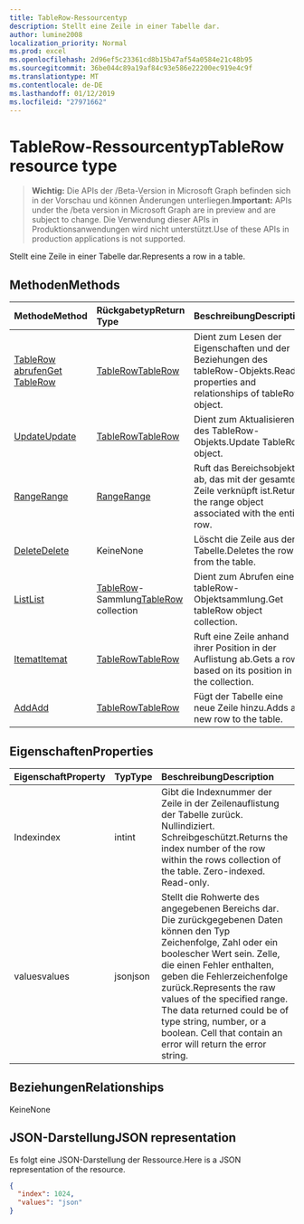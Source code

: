 ```yaml
---
title: TableRow-Ressourcentyp
description: Stellt eine Zeile in einer Tabelle dar.
author: lumine2008
localization_priority: Normal
ms.prod: excel
ms.openlocfilehash: 2d96ef5c23361cd8b15b47af54a0584e21c48b95
ms.sourcegitcommit: 36be044c89a19af84c93e586e22200ec919e4c9f
ms.translationtype: MT
ms.contentlocale: de-DE
ms.lasthandoff: 01/12/2019
ms.locfileid: "27971662"
---
```

# <a name="tablerow-resource-type"></a><span data-ttu-id="a4d3c-103">TableRow-Ressourcentyp</span><span class="sxs-lookup"><span data-stu-id="a4d3c-103">TableRow resource type</span></span>

> <span data-ttu-id="a4d3c-104">**Wichtig:** Die APIs der /Beta-Version in Microsoft Graph befinden sich in der Vorschau und können Änderungen unterliegen.</span><span class="sxs-lookup"><span data-stu-id="a4d3c-104">**Important:** APIs under the /beta version in Microsoft Graph are in preview and are subject to change.</span></span> <span data-ttu-id="a4d3c-105">Die Verwendung dieser APIs in Produktionsanwendungen wird nicht unterstützt.</span><span class="sxs-lookup"><span data-stu-id="a4d3c-105">Use of these APIs in production applications is not supported.</span></span>

<span data-ttu-id="a4d3c-106">Stellt eine Zeile in einer Tabelle dar.</span><span class="sxs-lookup"><span data-stu-id="a4d3c-106">Represents a row in a table.</span></span>


## <a name="methods"></a><span data-ttu-id="a4d3c-107">Methoden</span><span class="sxs-lookup"><span data-stu-id="a4d3c-107">Methods</span></span>

| <span data-ttu-id="a4d3c-108">Methode</span><span class="sxs-lookup"><span data-stu-id="a4d3c-108">Method</span></span>           | <span data-ttu-id="a4d3c-109">Rückgabetyp</span><span class="sxs-lookup"><span data-stu-id="a4d3c-109">Return Type</span></span>    |<span data-ttu-id="a4d3c-110">Beschreibung</span><span class="sxs-lookup"><span data-stu-id="a4d3c-110">Description</span></span>|
|:---------------|:--------|:----------|
|[<span data-ttu-id="a4d3c-111">TableRow abrufen</span><span class="sxs-lookup"><span data-stu-id="a4d3c-111">Get TableRow</span></span>](../api/tablerow-get.md) | [<span data-ttu-id="a4d3c-112">TableRow</span><span class="sxs-lookup"><span data-stu-id="a4d3c-112">TableRow</span></span>](tablerow.md) |<span data-ttu-id="a4d3c-113">Dient zum Lesen der Eigenschaften und der Beziehungen des tableRow-Objekts.</span><span class="sxs-lookup"><span data-stu-id="a4d3c-113">Read properties and relationships of tableRow object.</span></span>|
|[<span data-ttu-id="a4d3c-114">Update</span><span class="sxs-lookup"><span data-stu-id="a4d3c-114">Update</span></span>](../api/tablerow-update.md) | [<span data-ttu-id="a4d3c-115">TableRow</span><span class="sxs-lookup"><span data-stu-id="a4d3c-115">TableRow</span></span>](tablerow.md)  |<span data-ttu-id="a4d3c-116">Dient zum Aktualisieren des TableRow-Objekts.</span><span class="sxs-lookup"><span data-stu-id="a4d3c-116">Update TableRow object.</span></span> |
|[<span data-ttu-id="a4d3c-117">Range</span><span class="sxs-lookup"><span data-stu-id="a4d3c-117">Range</span></span>](../api/tablerow-range.md)|[<span data-ttu-id="a4d3c-118">Range</span><span class="sxs-lookup"><span data-stu-id="a4d3c-118">Range</span></span>](range.md)|<span data-ttu-id="a4d3c-119">Ruft das Bereichsobjekt ab, das mit der gesamten Zeile verknüpft ist.</span><span class="sxs-lookup"><span data-stu-id="a4d3c-119">Returns the range object associated with the entire row.</span></span>|
|[<span data-ttu-id="a4d3c-120">Delete</span><span class="sxs-lookup"><span data-stu-id="a4d3c-120">Delete</span></span>](../api/tablerow-delete.md)|<span data-ttu-id="a4d3c-121">Keine</span><span class="sxs-lookup"><span data-stu-id="a4d3c-121">None</span></span>|<span data-ttu-id="a4d3c-122">Löscht die Zeile aus der Tabelle.</span><span class="sxs-lookup"><span data-stu-id="a4d3c-122">Deletes the row from the table.</span></span>|
|[<span data-ttu-id="a4d3c-123">List</span><span class="sxs-lookup"><span data-stu-id="a4d3c-123">List</span></span>](../api/tablerow-list.md) | <span data-ttu-id="a4d3c-124">[TableRow](tablerow.md)-Sammlung</span><span class="sxs-lookup"><span data-stu-id="a4d3c-124">[TableRow](tablerow.md) collection</span></span> |<span data-ttu-id="a4d3c-125">Dient zum Abrufen einer tableRow-Objektsammlung.</span><span class="sxs-lookup"><span data-stu-id="a4d3c-125">Get tableRow object collection.</span></span> |
|[<span data-ttu-id="a4d3c-126">Itemat</span><span class="sxs-lookup"><span data-stu-id="a4d3c-126">Itemat</span></span>](../api/tablerowcollection-itemat.md)|[<span data-ttu-id="a4d3c-127">TableRow</span><span class="sxs-lookup"><span data-stu-id="a4d3c-127">TableRow</span></span>](tablerow.md)|<span data-ttu-id="a4d3c-128">Ruft eine Zeile anhand ihrer Position in der Auflistung ab.</span><span class="sxs-lookup"><span data-stu-id="a4d3c-128">Gets a row based on its position in the collection.</span></span>|
|[<span data-ttu-id="a4d3c-129">Add</span><span class="sxs-lookup"><span data-stu-id="a4d3c-129">Add</span></span>](../api/tablerowcollection-add.md)|[<span data-ttu-id="a4d3c-130">TableRow</span><span class="sxs-lookup"><span data-stu-id="a4d3c-130">TableRow</span></span>](tablerow.md)|<span data-ttu-id="a4d3c-131">Fügt der Tabelle eine neue Zeile hinzu.</span><span class="sxs-lookup"><span data-stu-id="a4d3c-131">Adds a new row to the table.</span></span>|

## <a name="properties"></a><span data-ttu-id="a4d3c-132">Eigenschaften</span><span class="sxs-lookup"><span data-stu-id="a4d3c-132">Properties</span></span>
| <span data-ttu-id="a4d3c-133">Eigenschaft</span><span class="sxs-lookup"><span data-stu-id="a4d3c-133">Property</span></span>     | <span data-ttu-id="a4d3c-134">Typ</span><span class="sxs-lookup"><span data-stu-id="a4d3c-134">Type</span></span>   |<span data-ttu-id="a4d3c-135">Beschreibung</span><span class="sxs-lookup"><span data-stu-id="a4d3c-135">Description</span></span>|
|:---------------|:--------|:----------|
|<span data-ttu-id="a4d3c-136">Index</span><span class="sxs-lookup"><span data-stu-id="a4d3c-136">index</span></span>|<span data-ttu-id="a4d3c-137">int</span><span class="sxs-lookup"><span data-stu-id="a4d3c-137">int</span></span>|<span data-ttu-id="a4d3c-p102">Gibt die Indexnummer der Zeile in der Zeilenauflistung der Tabelle zurück. Nullindiziert. Schreibgeschützt.</span><span class="sxs-lookup"><span data-stu-id="a4d3c-p102">Returns the index number of the row within the rows collection of the table. Zero-indexed. Read-only.</span></span>|
|<span data-ttu-id="a4d3c-141">values</span><span class="sxs-lookup"><span data-stu-id="a4d3c-141">values</span></span>|<span data-ttu-id="a4d3c-142">json</span><span class="sxs-lookup"><span data-stu-id="a4d3c-142">json</span></span>|<span data-ttu-id="a4d3c-p103">Stellt die Rohwerte des angegebenen Bereichs dar. Die zurückgegebenen Daten können den Typ Zeichenfolge, Zahl oder ein boolescher Wert sein. Zelle, die einen Fehler enthalten, geben die Fehlerzeichenfolge zurück.</span><span class="sxs-lookup"><span data-stu-id="a4d3c-p103">Represents the raw values of the specified range. The data returned could be of type string, number, or a boolean. Cell that contain an error will return the error string.</span></span>|

## <a name="relationships"></a><span data-ttu-id="a4d3c-146">Beziehungen</span><span class="sxs-lookup"><span data-stu-id="a4d3c-146">Relationships</span></span>
<span data-ttu-id="a4d3c-147">Keine</span><span class="sxs-lookup"><span data-stu-id="a4d3c-147">None</span></span>


## <a name="json-representation"></a><span data-ttu-id="a4d3c-148">JSON-Darstellung</span><span class="sxs-lookup"><span data-stu-id="a4d3c-148">JSON representation</span></span>

<span data-ttu-id="a4d3c-149">Es folgt eine JSON-Darstellung der Ressource.</span><span class="sxs-lookup"><span data-stu-id="a4d3c-149">Here is a JSON representation of the resource.</span></span>

<!-- {
  "blockType": "resource",
  "optionalProperties": [

  ],
  "@odata.type": "microsoft.graph.tableRow"
}-->

```json
{
  "index": 1024,
  "values": "json"
}

```

<!-- uuid: 8fcb5dbc-d5aa-4681-8e31-b001d5168d79
2015-10-25 14:57:30 UTC -->
<!-- {
  "type": "#page.annotation",
  "description": "TableRow resource",
  "keywords": "",
  "section": "documentation",
  "tocPath": ""
}-->
